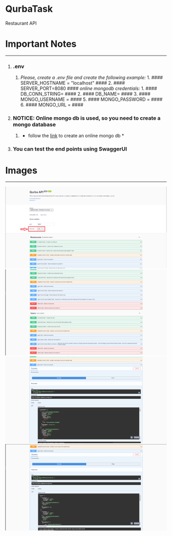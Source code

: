 # QurbaTask
Restaurant API

# Important Notes #
- - - - -
1. ### .env ###
      1. *Please, create a .env file and create the following example:*
             1. #### SERVER_HOSTNAME = "localhost" ####
             2. #### SERVER_PORT=8080 #### 
           *online mongodb credentials:*
             1. #### DB_CONN_STRING= ####
             2. #### DB_NAME= ####
             3. #### MONGO_USERNAME = ####
             5. #### MONGO_PASSWORD = ####
             6. #### MONGO_URL = ####

2. ### NOTICE: Online mongo db is used, so you need to create a mongo database
    1. * follow the [link](https://www.mongodb.com/basics/create-database) to create an online mongo db *

3. ### You can test the end points using SwaggerUI

# Images #
- - - - -

![alt text](https://github.com/ahmedynah/QurbaTask/blob/master/images/Screenshot%20(249).png)
![alt text](https://github.com/ahmedynah/QurbaTask/blob/master/images/Screenshot%20(250).png)
![alt text](https://github.com/ahmedynah/QurbaTask/blob/master/images/Screenshot%20(251).png)
![alt text](https://github.com/ahmedynah/QurbaTask/blob/master/images/Screenshot%20(252).png)

